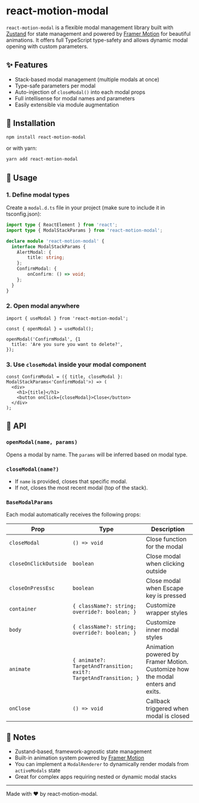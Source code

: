 # react-motion-modal

`react-motion-modal` is a flexible modal management library built with [Zustand](https://zustand-demo.pmnd.rs/) for state management and powered by [Framer Motion](https://www.framer.com/motion/) for beautiful animations. It offers full TypeScript type-safety and allows dynamic modal opening with custom parameters.

## ✨ Features

- Stack-based modal management (multiple modals at once)
- Type-safe parameters per modal
- Auto-injection of `closeModal()` into each modal props
- Full intellisense for modal names and parameters
- Easily extensible via module augmentation

## 🧱 Installation

```bash
npm install react-motion-modal
```

or with yarn:

```bash
yarn add react-motion-modal
```

## 🚀 Usage

### 1. Define modal types

Create a `modal.d.ts` file in your project (make sure to include it in tsconfig.json):

```ts
import type { ReactElement } from 'react';
import type { ModalStackParams } from 'react-motion-modal';

declare module 'react-motion-modal' {
  interface ModalStackParams {
    AlertModal: {
        title: string;
    };
    ConfirmModal: {
        onConfirm: () => void;
    };
  }
}
```

### 2. Open modal anywhere

```tsx
import { useModal } from 'react-motion-modal';

const { openModal } = useModal();

openModal('ConfirmModal', {1  
  title: 'Are you sure you want to delete?',
});
```

### 3. Use `closeModal` inside your modal component

```tsx
const ConfirmModal = ({ title, closeModal }: ModalStackParams<'ConfirmModal'>) => (
  <div>
    <h1>{title}</h1>
    <button onClick={closeModal}>Close</button>
  </div>
);
```

## 🧩 API

### `openModal(name, params)`

Opens a modal by name. The `params` will be inferred based on modal type.

### `closeModal(name?)`

- If `name` is provided, closes that specific modal.
- If not, closes the most recent modal (top of the stack).

### `BaseModalParams`

Each modal automatically receives the following props:

| Prop                    | Type                                | Description                                    |
|-------------------------|-------------------------------------|------------------------------------------------|
| `closeModal`            | `() => void`                        | Close function for the modal                   |
| `closeOnClickOutside`   | `boolean`                           | Close modal when clicking outside              |
| `closeOnPressEsc`       | `boolean`                           | Close modal when Escape key is pressed         |
| `container`             | `{ className?: string; override?: boolean; }` | Customize wrapper styles             |
| `body`                  | `{ className?: string; override?: boolean; }` | Customize inner modal styles          |
| `animate`               | `{ animate?: TargetAndTransition; exit?: TargetAndTransition; }` | Animation powered by Framer Motion. Customize how the modal enters and exits. |
| `onClose`               | `() => void`                        | Callback triggered when modal is closed        |

## 📝 Notes

- Zustand-based, framework-agnostic state management
- Built-in animation system powered by [Framer Motion](https://www.framer.com/motion/)
- You can implement a `ModalRenderer` to dynamically render modals from `activeModals` state
- Great for complex apps requiring nested or dynamic modal stacks

---
Made with ❤️ by react-motion-modal.